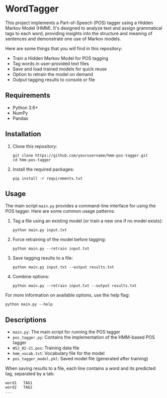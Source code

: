 # WordTagger

This project implements a Part-of-Speech (POS) tagger using a Hidden Markov Model (HMM). It's designed to analyze text and assign grammatical tags to each word, providing insights into the structure and meaning of sentences and demonstrate one use of Markov models.

Here are some things that you will find in this repository:
- Train a Hidden Markov Model for POS tagging
- Tag words in user-provided text files
- Save and load trained models for quick reuse
- Option to retrain the model on demand
- Output tagging results to console or file

## Requirements

- Python 3.6+
- NumPy
- Pandas

## Installation

1. Clone this repository:
   ```
   git clone https://github.com/yourusername/hmm-pos-tagger.git
   cd hmm-pos-tagger
   ```

2. Install the required packages:
   ```
   pip install -r requirements.txt
   ```

## Usage

The main script `main.py` provides a command-line interface for using the POS tagger. Here are some common usage patterns:

1. Tag a file using an existing model (or train a new one if no model exists):
   ```
   python main.py input.txt
   ```

2. Force retraining of the model before tagging:
   ```
   python main.py --retrain input.txt
   ```

3. Save tagging results to a file:
   ```
   python main.py input.txt --output results.txt
   ```

4. Combine options:
   ```
   python main.py --retrain input.txt --output results.txt
   ```

For more information on available options, use the help flag:
```
python main.py --help
```

## Descriptions

- `main.py`: The main script for running the POS tagger
- `pos_tagger.py`: Contains the implementation of the HMM-based POS tagger
- `WSJ_02-21.pos`: Training data file 
- `hmm_vocab.txt`: Vocabulary file for the model 
- `pos_tagger_model.pkl`: Saved model file (generated after training)

When saving results to a file, each line contains a word and its predicted tag, separated by a tab:

```
word1   TAG1
word2   TAG2
...
```
